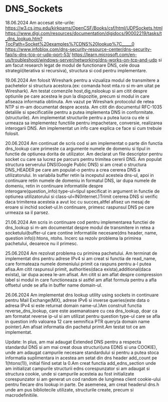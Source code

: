 # DNS_Sockets
18.06.2024
Am accesat site-urile:
 https://w3.cs.jmu.edu/kirkpams/OpenCSF/Books/csf/html/UDPSockets.html 
 https://www.digi.com/resources/documentation/digidocs/90002219/tasks/t_dns_lookup.htm?TocPath=Socket%20examples%7CDNS%20lookup%7C_____0
 https://www.infoblox.com/dns-security-resource-center/dns-security-faq/is-dns-tcp-or-udp-port-53/
 https://learn.microsoft.com/en-us/troubleshoot/windows-server/networking/dns-works-on-tcp-and-udp
 si am facut research legat de modul de functionare DNS, cele doua strategii(iterativa si recursiva), structura si cod pentru implementare.

 19.06.2024
 Am folosit Wireshark pentru a vizualiza modul de transmitere a pachetelor si structura acestora.(ex: comanda host mta.ro si m-am uitat pe Wireshark).
 Am testat comenzile host,dig,nslookup si am citit despre optiunile pe care acestea le pun la dispozitie, precum si modul in care afiseaza informatia obtinuta.
 Am vazut pe Wireshark protocolul de retea NTP si m-am documentat despre acesta.
 Am citit din documentul RFC-1035 detaliile si specificatiile pentru a putea implementa DNS in conformitate.(structurile).
 Am implementat structurile pentru a putea lucra cu ele si urmeaza sa implementez functiile pentru impachetare, conversie, realizarea interogarii DNS.
 Am implementat un info care explica ce face si cum trebuie folosit.

 20.06.2024
 Am continuat de scris cod si am implementat o parte din functia dns_lookup care primeste ca argumente numele de domeniu si tipul in functie de optiunea dorita de utilizator. Am declarat un file descriptor pentru socket cu care sa lucrez pe parcurs pentru trimitea cererii DNS. Am populat structura serverului DNS(Google Public DNS) si am creat o structura DNS_HEADER pe care am populat-o pentru a crea cererea DNS a utilizatorului. In variabila buffer retin la inceputul acesteia dns-ul, apoi in continuare retin numele de domeniu in formatul DNS, iar dupa numele de domeniu, retin in continuare informatiile despre interogare(question_info):type-ul=tipul specificat in argument in functie de optiunea utilizatorului si class-ul=IN(Internet.)Trimit cererea DNS si verific daca trimiterea acesteia a avut loc cu succes,altfel afisez un mesaj de eroare si inchid socket-ul.In continuare, primesc raspunsul DNS pe care urmeaza sa il parsez.

 21.06.2024
 Am scris in continuare cod pentru implementarea functiei de dns_lookup si m-am documentat despre modul de transmitere in retea a socketului(buffer-ul care contine informatiile necesare(dns header, name, question info)):htons, ntohs. Incerc sa rezolv problema la primirea pachetului, deoarece nu il primesc. 

25.06.2024
Am rezolvat problema cu primirea pachetului.
Am terminat de implementat dns pentru adrese IPv4 si am creat si functia de read_name, care formateaza numele domeniului primit ca raspuns pentru a-l putea afisa.Am citit raspunsul primit, authorities(daca exista),additional(daca exista), iar dupa aceea le-am afisat. Am citit si am aflat despre compression label si modul in care functioneaza si astfel am aflat formula pentru a afla offsetul unde se afla in buffer name domain-ul.

26.06.2024
Am implementat dns lookup utility using sockets in continuare pentru Mail Exchange(MX), adrese IPv6 si inverse queries(este data o adresa IPv4 si este returnat domain name-ul.)Am construit functia reverse_dns_lookup, care este asemanatoare cu cea dns_lookup, doar ca am formatat reverse ip-ul si am utilizat pentru question type-ul care se afla in question info valoarea 12 care semnifica PTR query(a domain name pointer).Am afisat informatia din pachetul primit.Am testat tot ce am implementat.

Update:
In plus, am mai adaugat Extended DNS pentru a respecta standardul DNS si am mai creat doua structuri(una EDNS si una COOKIE), unde am adaugat campurile necesare standardului si pentru a putea stoca informatia suplimentara in acestea am setat din dns header add_count pe 1(htons(1)), initial fiind setat la 0.Am creat functia add_edns_section unde am initializat campurile structurii edns corespunzator si am adaugat si structura cookie, unde si campurile acesteia au fost initializate corespunzator si am generat un cod random de lungimea client cookie-ului pentru fiecare dns lookup in parte. De asemenea, am creat headerul dns.h unde am pus bibliotecile utilizate, structurile create, precum si macrodefinitiile.
